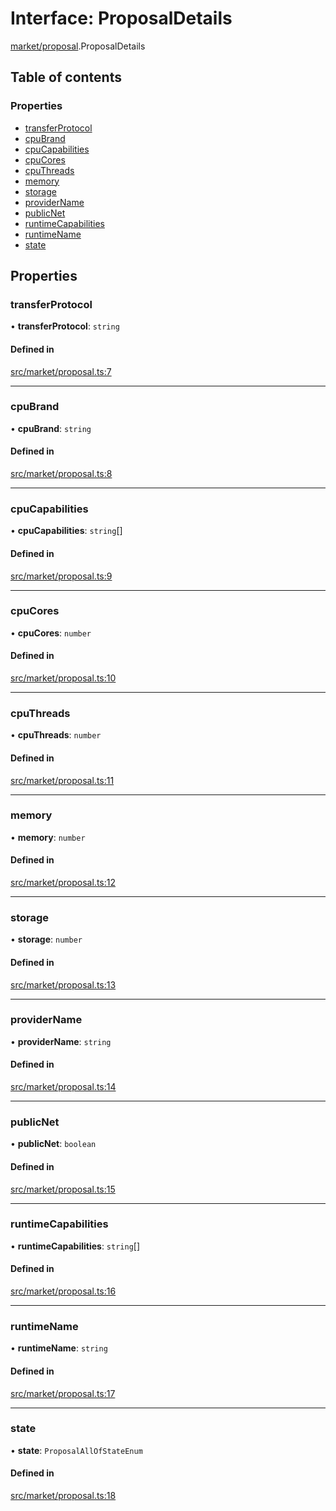 # Interface: ProposalDetails

[market/proposal](../modules/market_proposal).ProposalDetails

## Table of contents

### Properties

- [transferProtocol](market_proposal.ProposalDetails#transferprotocol)
- [cpuBrand](market_proposal.ProposalDetails#cpubrand)
- [cpuCapabilities](market_proposal.ProposalDetails#cpucapabilities)
- [cpuCores](market_proposal.ProposalDetails#cpucores)
- [cpuThreads](market_proposal.ProposalDetails#cputhreads)
- [memory](market_proposal.ProposalDetails#memory)
- [storage](market_proposal.ProposalDetails#storage)
- [providerName](market_proposal.ProposalDetails#providername)
- [publicNet](market_proposal.ProposalDetails#publicnet)
- [runtimeCapabilities](market_proposal.ProposalDetails#runtimecapabilities)
- [runtimeName](market_proposal.ProposalDetails#runtimename)
- [state](market_proposal.ProposalDetails#state)

## Properties

### transferProtocol

• **transferProtocol**: `string`

#### Defined in

[src/market/proposal.ts:7](https://github.com/golemfactory/golem-js/blob/c28a1b0/src/market/proposal.ts#L7)

---

### cpuBrand

• **cpuBrand**: `string`

#### Defined in

[src/market/proposal.ts:8](https://github.com/golemfactory/golem-js/blob/c28a1b0/src/market/proposal.ts#L8)

---

### cpuCapabilities

• **cpuCapabilities**: `string`[]

#### Defined in

[src/market/proposal.ts:9](https://github.com/golemfactory/golem-js/blob/c28a1b0/src/market/proposal.ts#L9)

---

### cpuCores

• **cpuCores**: `number`

#### Defined in

[src/market/proposal.ts:10](https://github.com/golemfactory/golem-js/blob/c28a1b0/src/market/proposal.ts#L10)

---

### cpuThreads

• **cpuThreads**: `number`

#### Defined in

[src/market/proposal.ts:11](https://github.com/golemfactory/golem-js/blob/c28a1b0/src/market/proposal.ts#L11)

---

### memory

• **memory**: `number`

#### Defined in

[src/market/proposal.ts:12](https://github.com/golemfactory/golem-js/blob/c28a1b0/src/market/proposal.ts#L12)

---

### storage

• **storage**: `number`

#### Defined in

[src/market/proposal.ts:13](https://github.com/golemfactory/golem-js/blob/c28a1b0/src/market/proposal.ts#L13)

---

### providerName

• **providerName**: `string`

#### Defined in

[src/market/proposal.ts:14](https://github.com/golemfactory/golem-js/blob/c28a1b0/src/market/proposal.ts#L14)

---

### publicNet

• **publicNet**: `boolean`

#### Defined in

[src/market/proposal.ts:15](https://github.com/golemfactory/golem-js/blob/c28a1b0/src/market/proposal.ts#L15)

---

### runtimeCapabilities

• **runtimeCapabilities**: `string`[]

#### Defined in

[src/market/proposal.ts:16](https://github.com/golemfactory/golem-js/blob/c28a1b0/src/market/proposal.ts#L16)

---

### runtimeName

• **runtimeName**: `string`

#### Defined in

[src/market/proposal.ts:17](https://github.com/golemfactory/golem-js/blob/c28a1b0/src/market/proposal.ts#L17)

---

### state

• **state**: `ProposalAllOfStateEnum`

#### Defined in

[src/market/proposal.ts:18](https://github.com/golemfactory/golem-js/blob/c28a1b0/src/market/proposal.ts#L18)
